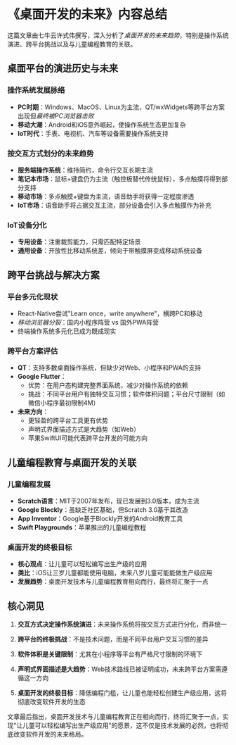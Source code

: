 # 《桌面开发的未来》内容总结

这篇文章由七牛云许式伟撰写，深入分析了*桌面开发的未来趋势*，特别是操作系统演进、跨平台挑战以及与儿童编程教育的关联。

## 桌面平台的演进历史与未来

### 操作系统发展脉络
- **PC时期**：Windows、MacOS、Linux为主流，QT/wxWidgets等跨平台方案出现但*最终被PC浏览器击败*
- **移动大潮**：Android和iOS意外崛起，使操作系统生态更加复杂
- **IoT时代**：手表、电视机、汽车等设备需要操作系统支持

### 按交互方式划分的未来趋势
- **服务端操作系统**：维持简约，命令行交互长期主流
- **笔记本市场**：鼠标+键盘仍为主流（触控板替代传统鼠标），多点触摸将得到部分支持
- **移动市场**：多点触摸+键盘为主流，语音助手将获得一定程度渗透
- **IoT市场**：语音助手将占据交互主流，部分设备会引入多点触摸作为补充

### IoT设备分化
- **专用设备**：注重裁剪能力，只需匹配特定场景
- **通用设备**：开放性比移动系统差，倾向于带触摸屏变成移动系统设备

## 跨平台挑战与解决方案

### 平台多元化现状
- React-Native尝试"Learn once，write anywhere"，横跨PC和移动
- *移动浏览器分裂*：国内小程序阵营 vs 国外PWA阵营
- 终端操作系统多元化已成为既成现实

### 跨平台方案评估
- **QT**：支持多数桌面操作系统，但缺少对Web、小程序和PWA的支持
- **Google Flutter**：
  - 优势：在用户态构建完整界面系统，减少对操作系统的依赖
  - 挑战：不同平台用户有独特交互习惯；软件体积问题；平台尺寸限制（如微信小程序最初限制4M）
- **未来方向**：
  - 更轻盈的跨平台工具更有优势
  - 声明式界面描述方式是大趋势（如Web）
  - 苹果SwiftUI可能代表跨平台开发的可能方向

## 儿童编程教育与桌面开发的关联

### 儿童编程发展
- **Scratch语言**：MIT于2007年发布，现已发展到3.0版本，成为主流
- **Google Blockly**：虽缺乏社区基础，但Scratch 3.0基于其改造
- **App Inventor**：Google基于Blockly开发的Android教育工具
- **Swift Playgrounds**：苹果推出的儿童编程教程

### 桌面开发的终极目标
- **核心观点**：让儿童可以轻松编写出生产级的应用
- **类比**：iOS让三岁儿童都能使用电脑，未来八岁儿童可能能做生产级应用
- **发展趋势**：桌面开发技术与儿童编程教育相向而行，最终将汇聚于一点

## 核心洞见

1. **交互方式决定操作系统演进**：未来操作系统将按交互方式进行分化，而非统一

2. **跨平台的终极挑战**：不是技术问题，而是不同平台用户交互习惯的差异

3. **软件体积是关键限制**：尤其在小程序等平台有严格尺寸限制的环境下

4. **声明式界面描述是大趋势**：Web技术路线已被证明成功，未来跨平台方案需遵循这一方向

5. **桌面开发的终极目标**：降低编程门槛，让儿童也能轻松创建生产级应用，这将彻底改变软件开发的生态

文章最后指出，桌面开发技术与儿童编程教育正在相向而行，终将汇聚于一点，实现"让儿童可以轻松编写出生产级应用"的愿景，这不仅是技术发展的必然，也将彻底改变软件开发的未来格局。